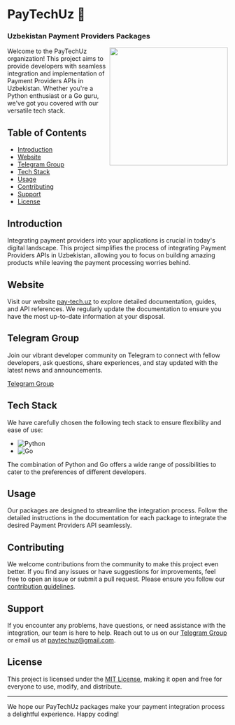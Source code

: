 # PayTechUz 💙
### Uzbekistan Payment Providers Packages

<img align="right" height="270" width="270" src="https://github.com/PayTechUz/.github/assets/73847672/90e1c28a-f3ae-409a-8d8c-341b0fbe39e3" >

Welcome to the PayTechUz organization! This project aims to provide developers with seamless integration and implementation of Payment Providers APIs in Uzbekistan. Whether you're a Python enthusiast or a Go guru, we've got you covered with our versatile tech stack.




## Table of Contents

- [Introduction](#introduction)
- [Website](#website)
- [Telegram Group](#telegram-group)
- [Tech Stack](#tech-stack)
- [Usage](#usage)
- [Contributing](#contributing)
- [Support](#support)
- [License](#license)

## Introduction

Integrating payment providers into your applications is crucial in today's digital landscape. This project simplifies the process of integrating Payment Providers APIs in Uzbekistan, allowing you to focus on building amazing products while leaving the payment processing worries behind.

## Website

Visit our website [pay-tech.uz](https://pay-tech.uz) to explore detailed documentation, guides, and API references. We regularly update the documentation to ensure you have the most up-to-date information at your disposal.

## Telegram Group

Join our vibrant developer community on Telegram to connect with fellow developers, ask questions, share experiences, and stay updated with the latest news and announcements.

[Telegram Group](https://t.me/+ydVV_9B3Xh02NGEy)

## Tech Stack

We have carefully chosen the following tech stack to ensure flexibility and ease of use:

- ![Python](https://img.shields.io/badge/Python-3776AB?style=for-the-badge&logo=python&logoColor=white)
- ![Go](https://img.shields.io/badge/Go-00ADD8?style=for-the-badge&logo=go&logoColor=white)

The combination of Python and Go offers a wide range of possibilities to cater to the preferences of different developers.

## Usage

Our packages are designed to streamline the integration process. Follow the detailed instructions in the documentation for each package to integrate the desired Payment Providers API seamlessly.

## Contributing

We welcome contributions from the community to make this project even better. If you find any issues or have suggestions for improvements, feel free to open an issue or submit a pull request. Please ensure you follow our [contribution guidelines](CONTRIBUTING.md).

## Support

If you encounter any problems, have questions, or need assistance with the integration, our team is here to help. Reach out to us on our [Telegram Group](https://t.me/+ydVV_9B3Xh02NGEy) or email us at paytechuz@gmail.com.

## License

This project is licensed under the [MIT License](LICENSE.txt), making it open and free for everyone to use, modify, and distribute.

---

We hope our PayTechUz packages make your payment integration process a delightful experience. Happy coding!
